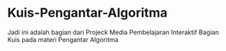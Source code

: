 # Kuis-Pengantar-Algoritma
Jadi ini adalah bagian dari Projeck Media Pembelajaran Interaktif Bagian Kuis pada materi Pengantar Algoritma
